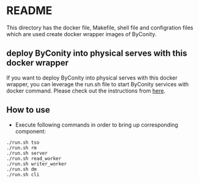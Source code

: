 # README

This directory has the docker file, Makefile, shell file and configration files which are used create docker wrapper images of ByConity.

## deploy ByConity into physical serves with this docker wrapper

If you want to deploy ByConity into physical serves with this docker wrapper, you can leverage the run.sh file to start ByConity services with docker command. Please check out the instructions from [here](https://byconity.github.io/docs/deployment/docker-wrapper).

## How to use
- Execute following commands in order to bring up corresponding component:
```
./run.sh tso
./run.sh rm
./run.sh server
./run.sh read_worker
./run.sh writer_worker
./run.sh dm
./run.sh cli
```
